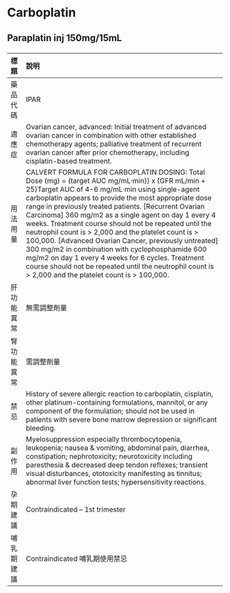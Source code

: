 # Carboplatin

## Paraplatin inj 150mg/15mL

##### 

| 標題       | 說明                                                                                                                                                                                                                                                                                                                                                                                                                                                                                                                                                                                                                                                                                                                       |
|:-----------|:---------------------------------------------------------------------------------------------------------------------------------------------------------------------------------------------------------------------------------------------------------------------------------------------------------------------------------------------------------------------------------------------------------------------------------------------------------------------------------------------------------------------------------------------------------------------------------------------------------------------------------------------------------------------------------------------------------------------------|
| 藥品代碼   | IPAR                                                                                                                                                                                                                                                                                                                                                                                                                                                                                                                                                                                                                                                                                                                       |
| 適應症     | Ovarian cancer, advanced: Initial treatment of advanced ovarian cancer in combination with other established chemotherapy agents; palliative treatment of recurrent ovarian cancer after prior chemotherapy, including cisplatin-based treatment.                                                                                                                                                                                                                                                                                                                                                                                                                                                                          |
| 用法用量   | CALVERT FORMULA FOR CARBOPLATIN DOSING: Total Dose (mg) = (target AUC mg/mL‧min)) x (GFR mL/min + 25)Target AUC of 4-6 mg/mL‧min using single-agent carboplatin appears to provide the most appropriate dose range in previously treated patients.  [Recurrent Ovarian Carcinoma] 360 mg/m2 as a single agent on day 1 every 4 weeks. Treatment course should not be repeated until the neutrophil count is > 2,000 and the platelet count is > 100,000.  [Advanced Ovarian Cancer, previously untreated] 300 mg/m2 in combination with cyclophosphamide 600 mg/m2 on day 1 every 4 weeks for 6 cycles. Treatment course should not be repeated until the neutrophil count is > 2,000 and the platelet count is > 100,000. |
| 肝功能異常 | 無需調整劑量                                                                                                                                                                                                                                                                                                                                                                                                                                                                                                                                                                                                                                                                                                               |
| 腎功能異常 | 需調整劑量                                                                                                                                                                                                                                                                                                                                                                                                                                                                                                                                                                                                                                                                                                                 |
| 禁忌       | History of severe allergic reaction to carboplatin, cisplatin, other platinum-containing formulations, mannitol, or any component of the formulation; should not be used in patients with severe bone marrow depression or significant bleeding.                                                                                                                                                                                                                                                                                                                                                                                                                                                                           |
| 副作用     | Myelosuppression especially thrombocytopenia, leukopenia; nausea & vomiting, abdominal pain, diarrhea, constipation; nephrotoxicity; neurotoxicity including paresthesia & decreased deep tendon reflexes; transient visual disturbances, ototoxicity manifesting as tinnitus; abnormal liver function tests; hypersensitivity reactions.                                                                                                                                                                                                                                                                                                                                                                                  |
| 孕期建議   | Contraindicated – 1st trimester                                                                                                                                                                                                                                                                                                                                                                                                                                                                                                                                                                                                                                                                                            |
| 哺乳期建議 | Contraindicated 哺乳期使用禁忌                                                                                                                                                                                                                                                                                                                                                                                                                                                                                                                                                                                                                                                                                             |

